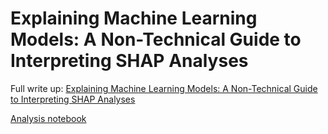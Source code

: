 # Explaining Machine Learning Models: A Non-Technical Guide to Interpreting SHAP Analyses

Full write up: [Explaining Machine Learning Models: A Non-Technical Guide to Interpreting SHAP Analyses](https://www.aidancooper.co.uk/a-non-technical-guide-to-interpreting-shap-analyses/)

[Analysis notebook](analysis.ipynb)
